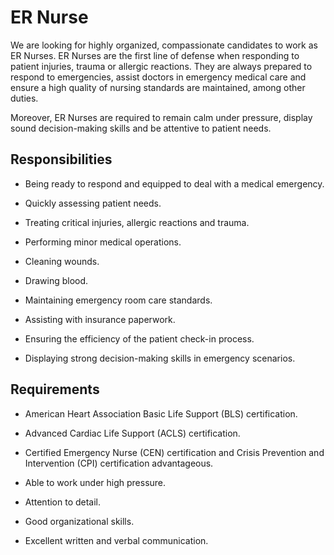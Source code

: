 # ER Nurse

We are looking for highly organized, compassionate candidates to work as ER Nurses. ER Nurses are the first line of defense when responding to patient injuries, trauma or allergic reactions. They are always prepared to respond to emergencies, assist doctors in emergency medical care and ensure a high quality of nursing standards are maintained, among other duties.

Moreover, ER Nurses are required to remain calm under pressure, display sound decision-making skills and be attentive to patient needs.

## Responsibilities

* Being ready to respond and equipped to deal with a medical emergency.

* Quickly assessing patient needs.

* Treating critical injuries, allergic reactions and trauma.

* Performing minor medical operations.

* Cleaning wounds.

* Drawing blood.

* Maintaining emergency room care standards.

* Assisting with insurance paperwork.

* Ensuring the efficiency of the patient check-in process.

* Displaying strong decision-making skills in emergency scenarios.

## Requirements

* American Heart Association Basic Life Support (BLS) certification.

* Advanced Cardiac Life Support (ACLS) certification.

* Certified Emergency Nurse (CEN) certification and Crisis Prevention and Intervention (CPI) certification advantageous.

* Able to work under high pressure.

* Attention to detail.

* Good organizational skills.

* Excellent written and verbal communication.

